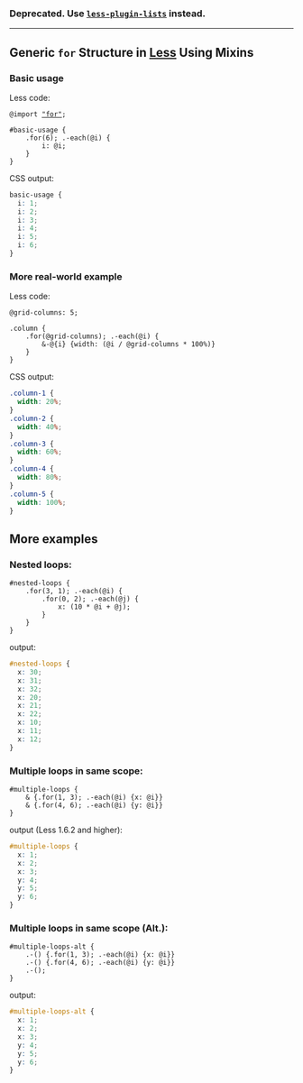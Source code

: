 ### Deprecated. Use [`less-plugin-lists`](https://github.com/seven-phases-max/less-plugin-lists#features) instead.

---

## Generic `for` Structure in [Less](http://lesscss.org/) Using Mixins

### Basic usage
Less code:
<pre lang="less"><code>@import <a href="../src/for.less">"for"</a>;

#basic-usage {
    .for(6); .-each(@i) {
        i: @i;
    }
}
</code></pre>

CSS output:
```css
basic-usage {
  i: 1;
  i: 2;
  i: 3;
  i: 4;
  i: 5;
  i: 6;
}
```
### More real-world example
Less code:
```less
@grid-columns: 5;

.column {
    .for(@grid-columns); .-each(@i) {
        &-@{i} {width: (@i / @grid-columns * 100%)}
    }
}
```
CSS output:
```css
.column-1 {
  width: 20%;
}
.column-2 {
  width: 40%;
}
.column-3 {
  width: 60%;
}
.column-4 {
  width: 80%;
}
.column-5 {
  width: 100%;
}
```
More examples
---------------------

### Nested loops:
```less
#nested-loops {
    .for(3, 1); .-each(@i) {
        .for(0, 2); .-each(@j) {
            x: (10 * @i + @j);
        }
    }
}
```
output:
```css
#nested-loops {
  x: 30;
  x: 31;
  x: 32;
  x: 20;
  x: 21;
  x: 22;
  x: 10;
  x: 11;
  x: 12;
}
```
### Multiple loops in same scope:
```less
#multiple-loops {
    & {.for(1, 3); .-each(@i) {x: @i}}
    & {.for(4, 6); .-each(@i) {y: @i}}
}
```
output (Less 1.6.2 and higher):
```css
#multiple-loops {
  x: 1;
  x: 2;
  x: 3;
  y: 4;
  y: 5;
  y: 6;
}
```
### Multiple loops in same scope (Alt.):
```less
#multiple-loops-alt {
    .-() {.for(1, 3); .-each(@i) {x: @i}}
    .-() {.for(4, 6); .-each(@i) {y: @i}}
    .-();
}
```
output:
```css
#multiple-loops-alt {
  x: 1;
  x: 2;
  x: 3;
  y: 4;
  y: 5;
  y: 6;
}
```
